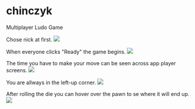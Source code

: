 # chinczyk
Multiplayer Ludo Game

Chose nick at first.
<image src="/images/ch_3.PNG">
  
  
When everyone clicks "Ready" the game begins.
<image src="/images/ch_4.PNG">
  
The time you have to make your move can be seen across app player screens.
<image src="/images/ch_5.PNG">
  
  
You are allways in the left-up corner.
<image src="/images/ch_6.PNG">
  
After rolling the die you can hover over the pawn to se where it will end up.
<image src="/images/ch_7.PNG">
  
